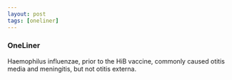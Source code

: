 ```yaml
---
layout: post
tags: [oneliner]
---
```



### OneLiner

Haemophilus influenzae, prior to the HiB vaccine, commonly caused otitis media and meningitis, but not otitis externa.
